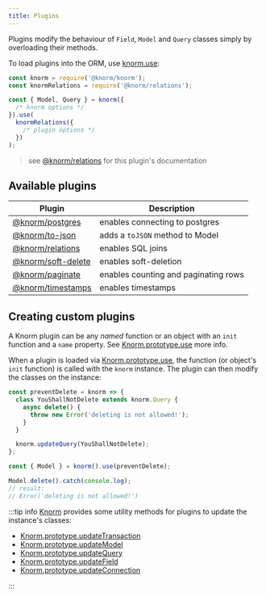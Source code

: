 ```yaml
---
title: Plugins
---
```


Plugins modify the behaviour of `Field`, `Model` and `Query` classes simply by
overloading their methods.

To load plugins into the ORM, use
[knorm.use](/api.md#knorm-use-plugin-%E2%87%92-knorm):

```js
const knorm = require('@knorm/knorm');
const knormRelations = require('@knorm/relations');

const { Model, Query } = knorm({
  /* knorm options */
}).use(
  knormRelations({
    /* plugin options */
  })
);
```

> see [@knorm/relations](plugins/relations.md) for this plugin's documentation

## Available plugins

| Plugin                                        | Description                          |
| --------------------------------------------- | ------------------------------------ |
| [@knorm/postgres](plugins/postgres.md)       | enables connecting to postgres       |
| [@knorm/to-json](plugins/to-json.md)         | adds a `toJSON` method to Model      |
| [@knorm/relations](plugins/relations.md)     | enables SQL joins                    |
| [@knorm/soft-delete](plugins/soft-delete.md) | enables soft-deletion                |
| [@knorm/paginate](plugins/paginate.md)       | enables counting and paginating rows |
| [@knorm/timestamps](plugins/timestamps.md)   | enables timestamps                   |

## Creating custom plugins

A Knorm plugin can be any _named_ function or an object with an `init` function
and a `name` property. See
[Knorm.prototype.use](/api.md#knorm-use-plugin-%E2%87%92-knorm) more info.

When a plugin is loaded via
[Knorm.prototype.use](/api.md#knorm-use-plugin-%E2%87%92-knorm), the function
(or object's `init` function) is called with the `knorm` instance. The plugin
can then modify the classes on the instance:

```js
const preventDelete = knorm => {
  class YouShallNotDelete extends knorm.Query {
    async delete() {
      throw new Error('deleting is not allowed!');
    }
  }

  knorm.updateQuery(YouShallNotDelete);
};

const { Model } = knorm().use(preventDelete);

Model.delete().catch(console.log);
// result:
// Error('deleting is not allowed!')
```

:::tip info
[Knorm](/api.md#knorm) provides some utility methods for plugins to update the
instance's classes:

- [Knorm.prototype.updateTransaction](/api.md#knorm-updatetransaction-transaction-%E2%87%92-knorm)
- [Knorm.prototype.updateModel](/api.md#knorm-updatemodel-model-%E2%87%92-knorm)
- [Knorm.prototype.updateQuery](/api.md#knorm-updatequery-query-%E2%87%92-knorm)
- [Knorm.prototype.updateField](/api.md#knorm-updatefield-field-%E2%87%92-knorm)
- [Knorm.prototype.updateConnection](/api.md#knorm-updateconnection-connection-%E2%87%92-knorm)

:::

